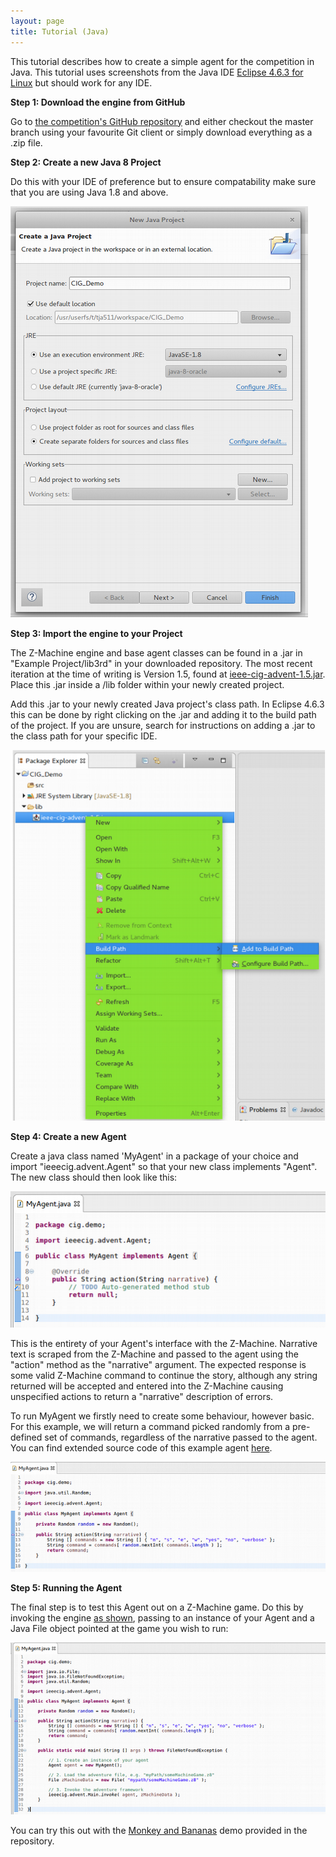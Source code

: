 ```yaml
---
layout: page
title: Tutorial (Java)
---
```


This tutorial describes how to create a simple agent for the competition in Java. This tutorial uses screenshots from the Java IDE [Eclipse 4.6.3 for Linux](http://www.eclipse.org/downloads/packages/eclipse-ide-java-ee-developers/neon3) but should work for any IDE. 

**Step 1: Download the engine from GitHub** 

Go to [the competition's GitHub repository](https://github.com/Atkrye/IEEE-CIG-Text-Adventurer-Competition) and either checkout the master branch using your favourite Git client or simply download everything as a .zip file.

**Step 2: Create a new Java 8 Project**

Do this with your IDE of preference but to ensure compatability make sure that you are using Java 1.8 and above. 

![create8Project](https://raw.githubusercontent.com/Atkrye/IEEE-CIG-Text-Adventurer-Competition/gh-pages/tutorial_screenshots/java/createFileScreenshot.png)

**Step 3: Import the engine to your Project**

The Z-Machine engine and base agent classes can be found in a .jar in "Example Project/lib3rd" in your downloaded repository. The most recent iteration at the time of writing is Version 1.5, found at [ieee-cig-advent-1.5.jar](https://github.com/Atkrye/IEEE-CIG-Text-Adventurer-Competition/blob/master/Example%20Project/lib3rd/ieee-cig-advent-1.5.jar). Place this .jar inside a /lib folder within your newly created project. 

Add this .jar to your newly created Java project's class path. In Eclipse 4.6.3 this can be done by right clicking on the .jar and adding it to the build path of the project. If you are unsure, search for instructions on adding a .jar to the class path for your specific IDE. 

![addToBuildPath](https://raw.githubusercontent.com/Atkrye/IEEE-CIG-Text-Adventurer-Competition/gh-pages/tutorial_screenshots/java/addBuildPath.png)

**Step 4: Create a new Agent**

Create a java class named 'MyAgent' in a package of your choice and import "ieeecig.advent.Agent" so that your new class implements "Agent". The new class should then look like this:

![createAgent](https://raw.githubusercontent.com/Atkrye/IEEE-CIG-Text-Adventurer-Competition/gh-pages/tutorial_screenshots/java/dummyAgent.png)

This is the entirety of your Agent's interface with the Z-Machine. Narrative text is scraped from the Z-Machine and passed to the agent using the "action" method as the "narrative" argument. The expected response is some valid Z-Machine command to continue the story, although any string returned will be accepted and entered into the Z-Machine causing unspecified actions to return a "narrative" description of errors. 

To run MyAgent we firstly need to create some behaviour, however basic. For this example, we will return a command picked randomly from a pre-defined set of commands, regardless of the narrative passed to the agent. You can find extended source code of this example agent [here](https://github.com/Atkrye/IEEE-CIG-Text-Adventurer-Competition/blob/master/Example%20Project/src/yourpackagenamehere/RandomCommandAgent.java). 

![randomAgent](https://raw.githubusercontent.com/Atkrye/IEEE-CIG-Text-Adventurer-Competition/gh-pages/tutorial_screenshots/java/randomAgent.png)

**Step 5: Running the Agent**

The final step is to test this Agent out on a Z-Machine game. Do this by invoking the engine [as shown](https://github.com/Atkrye/IEEE-CIG-Text-Adventurer-Competition/blob/master/Example%20Project/src/yourpackagenamehere/RandomCommandAgent.java), passing to an instance of your Agent and a Java File object pointed at the game you wish to run:

![randomAgent](https://raw.githubusercontent.com/Atkrye/IEEE-CIG-Text-Adventurer-Competition/gh-pages/tutorial_screenshots/java/runAgent.png)

You can try this out with the [Monkey and Bananas](https://github.com/Atkrye/IEEE-CIG-Text-Adventurer-Competition/blob/master/resources/monkey-and-bananas-v1.z8) demo provided in the repository.



